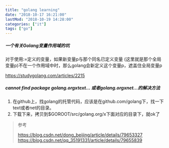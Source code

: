 ```yaml
---
title: "golang learning"
date: "2018-10-17 16:21:00"
lastMod: "2018-10-19 14:28:00"
categories: ["it"]
tags: ["go"]
---
```


##### 一个有关Golang变量作用域的坑

对于使用:=定义的变量，如果新变量p与那个同名已定义变量 (这里就是那个全局变量p)不在一个作用域中时，那么golang会新定义这个变量p，遮盖住全局变量p

https://studygolang.com/articles/2215

##### cannot find package golang.orgxtext... 或者golang.orgxnet...的解决方法

1. 在github上，找golang的托管代码，应该是在github.com/golang下，找一下text或者net的目录。
2. 下载下来，拷贝到$GOROOT/src/golang.org/x下面对应的目录下，就ok了

> 参考
>
> https://blog.csdn.net/dong_beijing/article/details/79653327
> https://blog.csdn.net/qq_35191331/article/details/79655839